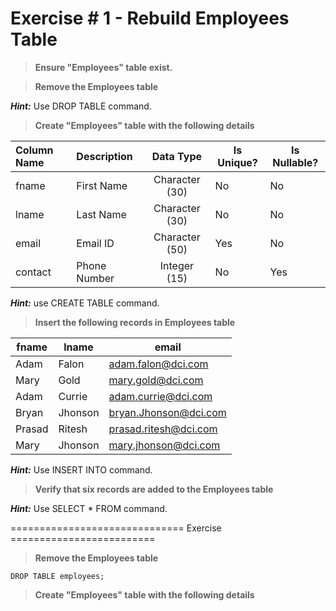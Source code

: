 # Exercise # 1 - Rebuild Employees Table

> **Ensure "Employees" table exist.**

> **Remove the Employees table**

***Hint:*** Use DROP TABLE command.

> **Create "Employees" table with the following details**
 
 | Column Name | Description | Data Type | Is Unique? | Is Nullable?|
 |:--- | :--- | :---: | --- | --- |
 |fname|First Name|Character (30)|No|No|
 |lname|Last Name|Character (30)|No|No|
 |email|Email ID|Character (50)|Yes|No|
 |contact|Phone Number|Integer (15)|No|Yes|

***Hint:*** use CREATE TABLE command.

> **Insert the following records in Employees table**

|fname|lname|email|
|---|---|---|
|Adam|Falon|adam.falon@dci.com|
|Mary|Gold|mary.gold@dci.com|
|Adam|Currie|adam.currie@dci.com|
|Bryan|Jhonson|bryan.Jhonson@dci.com|
|Prasad|Ritesh|prasad.ritesh@dci.com|
|Mary|Jhonson|mary.jhonson@dci.com|

***Hint:*** Use INSERT INTO command.

> **Verify that six records are added to the Employees table**

***Hint:*** Use SELECT * FROM command.


============================== Exercise =========================

> **Remove the Employees table**

`DROP TABLE employees; `

> **Create "Employees" table with the following details**


